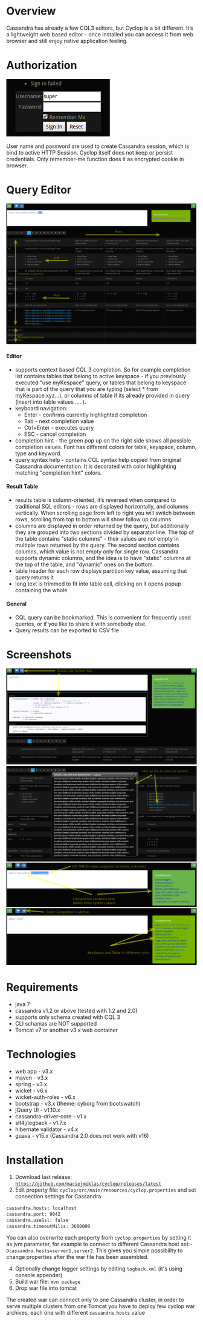 # Overview
Cassandra has already a few CQL3 editors, but Cyclop is a bit different. It’s a lightweight  web based  editor - once installed you can access it from web browser and still enjoy native application feeling.

# Authorization
![Login](/doc/img_v1.3/login.png)

User name and password are used to create Cassandra session,  which is bind to active HTTP Session. Cyclop itself does not keep or persist credentials. Only remember-me function does it as encrypted cookie in browser.

# Query Editor
![Cyclop Pain Page](/doc/img_v1.3/overview.png)

#### Editor
* supports context based CQL 3 completion. So for example completion list contains tables that belong to active keyspace - if you previously executed "use myKespace" query, or tables that belong to keyspace that is part of the query that you are typing (select * from myKespace.xyz...), or columns of table if its already provided in query (insert into table values .... ).
* keyboard navigation:
   * Enter - confirms currently highlighted completion
   * Tab - next completion value
   * Ctrl+Enter - executes query
   * ESC - cancel completion
* completion hint - the green pop up on the right side shows all possible completion values. Font has different colors for table, keyspace, column, type and keyword.
* query syntax help - contains CQL syntax help copied from original Cassandra documentation. It is decorated with color highlighting matching "completion hint" colors.

#### Result Table
* results table is column-oriented, it’s reversed when compared to traditional SQL editors - rows are displayed horizontally, and columns vertically. When scrolling page from left to right you will switch between rows, scrolling from top to bottom will show follow up columns.
* columns are displayed in order returned by the query, but additionally they are grouped into two sections divided by separator line. The top of the table contains "static columns" - their values are not empty in multiple rows returned by the query. The second section contains columns, which value is not empty only for single row. Cassandra supports dynamic columns, and the idea is to have "static" columns at the top of the table, and "dynamic" ones on the bottom.
* table header for each row displays partition key value, assuming that query returns it
* long text is trimmed to fit into table cell, clicking on it opens popup containing the whole

#### General
* CQL query can be bookmarked. This is convenient for frequently used queries, or if you like to share it with somebody else.
* Query results can be exported to CSV file
  
# Screenshots
![CQL Syntax Help](/doc/img_v1.3/cql_syntax_help.png)
![Popup Display](/doc/img_v1.3/large_content.png)
![CQL Completion](/doc/img_v1.3/completion_space_tables.png)
![CQL Completion Colors](/doc/img_v1.3/completion_colors.png)

# Requirements
* java 7
* cassandra v1.2 or above (tested with 1.2 and 2.0)
* supports only schema created with CQL 3
* CLI schamas are NOT supported
* Tomcat v7 or another v3.x web container

# Technologies
* web app - v3.x
* maven - v3.x
* spring - v3.x
* wicket - v6.x
* wicket-auth-roles - v6.x
* bootstrap - v3.x (theme: cyborg from bootswatch)
* jQuery UI - v1.10.x
* cassandra-driver-core - v1.x
* slf4j/logback - v1.7.x
* hibernate validator - v4.x
* guava - v15.x (Cassandra 2.0 does not work with v16)


# Installation
1. Download last release: <code>https://github.com/maciejmiklas/cyclop/releases/latest</code>
2. Edit property file: <code>cyclop/src/main/resources/cyclop.properties</code> and set connection settings for Cassandra
``` properties
cassandra.hosts: localhost
cassandra.port: 9042
cassandra.useSsl: false
cassandra.timeoutMilis: 3600000
```
You can also overwrite each property from <code>cyclop.properties</code> by setting it as jvm parameter, for example to connect to different Cassandra host set:<code>-Dcassandra.hosts=server1,server2</code>. This gives you simple possibility to change properties after the war file has been assembled.

4. Optionally change logger settings by editing <code>logback.xml</code> (it's using console appender)
5. Build war file: <code>mvn package</code> 
5. Drop war file into tomcat

The created war can connect only to one Cassandra cluster, in order to serve multiple clusters from one Tomcat you have to deploy few cyclop war archives, each one with different  <code>cassandra.hosts</code> value


